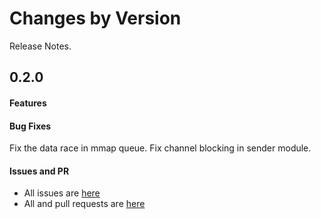 Changes by Version
==================
Release Notes.

0.2.0
------------------
#### Features


#### Bug Fixes
Fix the data race in mmap queue.
Fix channel blocking in sender module. 

#### Issues and PR
- All issues  are [here](https://github.com/apache/skywalking/milestone/80?closed=1)  
- All and pull requests are [here](https://github.com/apache/skywalking-satellite/pulls?q=is%3Aopen+is%3Apr+milestone%3A0.2.0)
